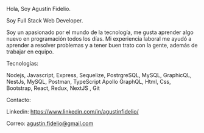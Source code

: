 Hola, Soy Agustín Fidelio.

Soy Full Stack Web Developer.

Soy un apasionado por el mundo de la tecnología, me gusta aprender algo nuevo en programación todos los días. Mi experiencia laboral me ayudó a aprender a resolver problemas y a tener buen trato con la gente, además de trabajar en equipo.


Tecnologías:

Nodejs, Javascript, Express, Sequelize, PostrgreSQL, MySQL, GraphicQL, NestJs, MySQL, Postman, TypeScript
Apollo GraphQL,  Html, Css, Bootstrap, React, Redux, NextJS , Git


Contacto: 

Linkedin: https://www.linkedin.com/in/agustinfidelio/

Correo: agustin.fidelio@gmail.com
